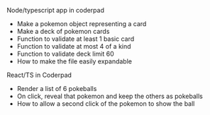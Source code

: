 Node/typescript app in coderpad
- Make a pokemon object representing a card
- Make a deck of pokemon cards
- Function to validate at least 1 basic card
- Function to validate at most 4 of a kind
- Function to validate deck limit 60
- How to make the file easily expandable



React/TS in Coderpad
- Render a list of 6 pokeballs
- On click, reveal that pokemon and keep the others as pokeballs
- How to allow a second click of the pokemon to show the ball

